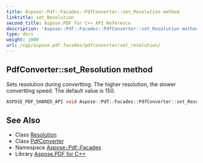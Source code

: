 ```yaml
---
title: Aspose::Pdf::Facades::PdfConverter::set_Resolution method
linktitle: set_Resolution
second_title: Aspose.PDF for C++ API Reference
description: 'Aspose::Pdf::Facades::PdfConverter::set_Resolution method. Sets resolution during convertting. The higher resolution, the slower convertting speed. The default value is 150 in C++.'
type: docs
weight: 1000
url: /cpp/aspose.pdf.facades/pdfconverter/set_resolution/
---
```

## PdfConverter::set_Resolution method


Sets resolution during convertting. The higher resolution, the slower convertting speed. The default value is 150.

```cpp
ASPOSE_PDF_SHARED_API void Aspose::Pdf::Facades::PdfConverter::set_Resolution(System::SharedPtr<Aspose::Pdf::Devices::Resolution> value)
```

## See Also

* Class [Resolution](../../../aspose.pdf.devices/resolution/)
* Class [PdfConverter](../)
* Namespace [Aspose::Pdf::Facades](../../)
* Library [Aspose.PDF for C++](../../../)
